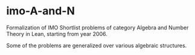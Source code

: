 # imo-A-and-N

Formalization of IMO Shortlist problems of category Algebra and Number Theory in Lean, starting from year 2006.

Some of the problems are generalized over various algebraic structures.
